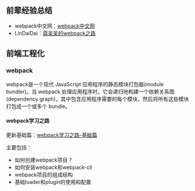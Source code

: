 ## 前辈经验总结

- webpack中文网：[webpack中文网](https://www.webpackjs.com/concepts/)
- LinDaiDai：[霖呆呆的webpack之路](https://github.com/LinDaiDai/niubility-coding-js/blob/master/%E5%89%8D%E7%AB%AF%E5%B7%A5%E7%A8%8B%E5%8C%96/webpack/README.md)

## 前端工程化

### webpack

webpack是一个现代 JavaScript 应用程序的静态模块打包器(module bundler)。当 webpack 处理应用程序时，它会递归地构建一个依赖关系图(dependency graph)，其中包含应用程序需要的每个模块，然后将所有这些模块打包成一个或多个 bundle。

#### webpack学习之路

更新基础篇：[webpack学习之路-基础篇](https://github.com/Easay/Webpack-study/blob/main/Webpack%E5%AD%A6%E4%B9%A0%E4%B9%8B%E8%B7%AF.md)

主要包括：
- 如何创建webpack项目？
- 如何安装webpack和webpack-cli
- webpack项目的组成结构
- 基础loader和plugin的使用和配置

